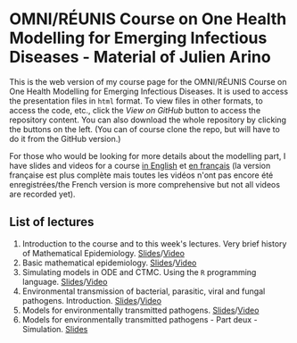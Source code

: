 # OMNI/RÉUNIS Course on One Health Modelling for Emerging Infectious Diseases - Material of Julien Arino

This is the web version of my course page for the OMNI/RÉUNIS Course on One Health Modelling for Emerging Infectious Diseases. It is used to access the presentation files in `html` format. To view files in other formats, to access the code, etc., click the *View on GitHub* button to access the repository content. You can also download the whole repository by clicking the buttons on the left. (You can of course clone the repo, but will have to do it from the GitHub version.)

For those who would be looking for more details about the modelling part, I have slides and videos for a course [in English](https://julien-arino.github.io/3MC-course-epidemiological-modelling/) et [en français](https://julien-arino.github.io/petit-cours-epidemio-mathematique/) (la version française est plus complète mais toutes les vidéos n'ont pas encore été enregistrées/the French version is more comprehensive but not all videos are recorded yet).

## List of lectures
 
1. Introduction to the course and to this week's lectures. Very brief history of Mathematical Epidemiology. [Slides](2022-10-OMNI-01-course-organisation-intro.html)/[Video](https://youtu.be/Cxy0dSMSGto)
2. Basic mathematical epidemiology. [Slides](2022-10-OMNI-02-basic-math-epi.html)/[Video](https://youtu.be/Q0V3Y3MpbFE)
3. Simulating models in ODE and CTMC. Using the `R` programming language. [Slides](2022-10-OMNI-03-simulation.html)/[Video](https://youtu.be/lLlxR4dvISg)
4. Environmental transmission of bacterial, parasitic, viral and fungal pathogens. Introduction. [Slides](2022-10-OMNI-04-ETP-introduction.html)/[Video](https://youtu.be/9-ST6P8Lb70)
5. Models for environmentally transmitted pathogens. [Slides](2023-01-OMNI-05-ETP-ODE.pdf)/[Video](https://youtu.be/cLzj7l8F29I)
6. Models for environmentally transmitted pathogens - Part deux - Simulation. [Slides](2023-01-OMNI-06-ETP-ODE_part_deux.pdf)

<!--- Image credit: Malaria parasite entering a red blood cell. https://flic.kr/p/V8qaYt. National Institute of Allergy and Infectious Diseases, NIH. CC BY NC 2.0 --->
